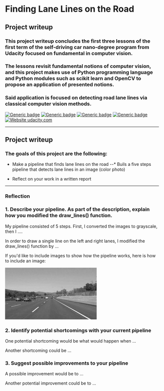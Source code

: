 # **Finding Lane Lines on the Road** 

## Project writeup

### This project writeup concludes the first three lessons of the first term of the self-driving car nano-degree program from Udacity focused on fundamental in computer vision.

### The lessons revisit fundamental notions of computer vision, and this project makes use of Python programming language and Python modules such as scikit learn and OpenCV to propose an application of presented notions.

### Said application is focused on detecting road lane lines via classical computer vision methods.

[![Generic badge](https://img.shields.io/badge/framework-python-blue.svg)](https://www.python.org/)
[![Generic badge](https://img.shields.io/badge/framework-opencv-blue.svg)](https://docs.opencv.org/3.0-beta/doc/py_tutorials/py_tutorials.html)
[![Generic badge](https://img.shields.io/badge/framework-scikit.learn-blue.svg)](http://scikit-learn.org/stable/)
[![Generic badge](https://img.shields.io/badge/domain-computer.vision-green.svg)](https://en.wikipedia.org/wiki/Computer_vision)
[![Website udacity.com](https://img.shields.io/website-up-down-green-red/http/shields.io.svg)](https://classroom.udacity.com/) 

---

## Project writeup

### The goals of this project are the following:
* Make a pipeline that finds lane lines on the road
--* Buils a five steps pipeline that detects lane lines in an image (color photo)

* Reflect on your work in a written report


[//]: # (Image References)

[image1]: ./examples/grayscale.jpg "Grayscale"

---

### Reflection

### 1. Describe your pipeline. As part of the description, explain how you modified the draw_lines() function.

My pipeline consisted of 5 steps. First, I converted the images to grayscale, then I .... 

In order to draw a single line on the left and right lanes, I modified the draw_lines() function by ...

If you'd like to include images to show how the pipeline works, here is how to include an image: 

![alt text][image1]


### 2. Identify potential shortcomings with your current pipeline


One potential shortcoming would be what would happen when ... 

Another shortcoming could be ...


### 3. Suggest possible improvements to your pipeline

A possible improvement would be to ...

Another potential improvement could be to ...
